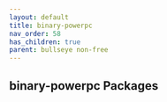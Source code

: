 ```yaml
---
layout: default
title: binary-powerpc
nav_order: 58
has_children: true
parent: bullseye non-free
---
```


## binary-powerpc Packages
